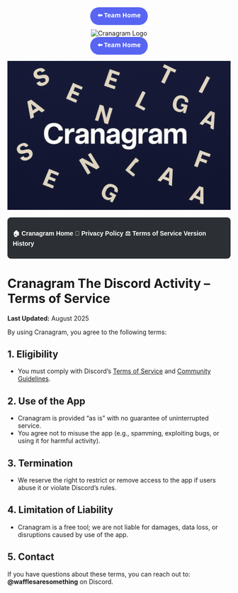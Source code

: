 <style>
  .team-home {
    display: flex;
    justify-content: center;
    margin-bottom: 10px;
  }
  .team-home a {
    display: inline-block;
    padding: 8px 16px;
    background: #5865F2; /* Discord blurple */
    color: #fff;
    font-weight: 600;
    font-family: system-ui, -apple-system, Segoe UI, Roboto, Arial, sans-serif;
    text-decoration: none;
    border-radius: 999px;
    transition: background 0.2s ease, transform 0.1s ease;
  }
  .team-home a:hover {
    background: #4752C4;
    transform: translateY(-1px);
  }
</style>

<!-- Team Home Button -->
<div class="team-home">
  <a href="/index.html">⬅️ Team Home</a>
</div>

<!-- Your Cranagram Logo -->
<div style="text-align:center;">
  <img src="assets/cranagram-logo.png" alt="Cranagram Logo" width="160">
</div>


<div class="team-home">
  <a href="/index.html">⬅️ Team Home</a>
</div>

![Cranagram](cranagram-banner.png)

<div style="
  background-color:#2c2f33;
  padding: 12px;
  display:flex;
  justify-content:center;
  gap: 30px;
  border-radius: 8px;
  margin-bottom: 20px;
">

  <a href="cranagram.html" style="color:white; text-decoration:none; font-weight:bold; font-family:Arial, sans-serif;">🏠 Cranagram Home</a>
  <a href="cranagram-privacy.html" style="color:white; text-decoration:none; font-weight:bold; font-family:Arial, sans-serif;">📜 Privacy Policy</a>
  <a href="cranagram-tos.html" style="color:white; text-decoration:none; font-weight:bold; font-family:Arial, sans-serif;">⚖️ Terms of Service</a>
  <a href="cranagram-version.html" style="color:white; text-decoration:none; font-weight:bold; font-family:Arial, sans-serif;">Version History</a>


</div>


# Cranagram The Discord Activity – Terms of Service
**Last Updated:** August 2025

By using Cranagram, you agree to the following terms:

## 1. Eligibility
- You must comply with Discord’s [Terms of Service](https://discord.com/terms) and [Community Guidelines](https://discord.com/guidelines).  

## 2. Use of the App
- Cranagram is provided “as is” with no guarantee of uninterrupted service.  
- You agree not to misuse the app (e.g., spamming, exploiting bugs, or using it for harmful activity).  

## 3. Termination
- We reserve the right to restrict or remove access to the app if users abuse it or violate Discord’s rules.  

## 4. Limitation of Liability
- Cranagram is a free tool; we are not liable for damages, data loss, or disruptions caused by use of the app.  

## 5. Contact
If you have questions about these terms, you can reach out to: **@wafflesaresomething** on Discord. 

